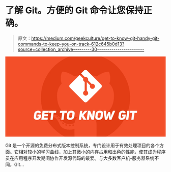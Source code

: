 # 了解 Git。方便的 Git 命令让您保持正确。

> 原文：<https://medium.com/geekculture/get-to-know-git-handy-git-commands-to-keep-you-on-track-612c645b0d13?source=collection_archive---------30----------------------->

![](img/90b8565e603861dbc04f60f1d8f6388e.png)

Git 是一个开源的免费分布式版本控制系统，专门设计用于有效处理项目的各个方面。它相对较小的学习曲线，加上其微小的内存占用和出色的性能，使其成为程序员在应用程序开发期间协作开发源代码的最爱。与大多数客户机-服务器系统不同，Git…